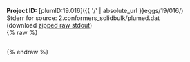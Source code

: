 **Project ID:** [plumID:19.016]({{ '/' | absolute_url }}eggs/19/016/)  
Stderr for source:  2.conformers_solidbulk/plumed.dat   
(download [zipped raw stdout](plumed.dat.plumed_master.stdout.txt.zip))  
{% raw %}
<pre>
</pre>
{% endraw %}
